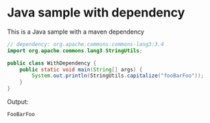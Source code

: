 # Java sample with dependency

This is a Java sample with a maven dependency

```java
// dependency: org.apache.commons:commons-lang3:3.4
import org.apache.commons.lang3.StringUtils;

public class WithDependency {
    public static void main(String[] args) {
        System.out.println(StringUtils.capitalize("fooBarFoo"));
    }
}
```

Output:
```
FooBarFoo
```
